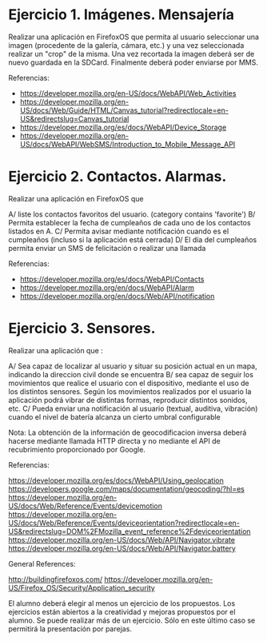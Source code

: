 Ejercicio 1. Imágenes. Mensajería
=================================

Realizar una aplicación en FirefoxOS que permita al usuario seleccionar una imagen (procedente de la galería, cámara, etc.) y
una vez seleccionada realizar un "crop" de la misma. Una vez recortada la imagen deberá ser de nuevo guardada en la SDCard.
Finalmente deberá poder enviarse por MMS.

Referencias:

* https://developer.mozilla.org/en-US/docs/WebAPI/Web_Activities
* https://developer.mozilla.org/en-US/docs/Web/Guide/HTML/Canvas_tutorial?redirectlocale=en-US&redirectslug=Canvas_tutorial
* https://developer.mozilla.org/es/docs/WebAPI/Device_Storage
* https://developer.mozilla.org/en-US/docs/WebAPI/WebSMS/Introduction_to_Mobile_Message_API


Ejercicio 2. Contactos. Alarmas.
=================================

Realizar una aplicación en FirefoxOS que

A/ liste los contactos favoritos del usuario. (category contains 'favorite')
B/ Permita establecer la fecha de cumpleaños de cada uno de los contactos listados en A.
C/ Permita avisar mediante notificación cuando es el cumpleaños (incluso si la aplicación está cerrada)
D/ El día del cumpleaños permita enviar un SMS de felicitación o realizar una llamada

Referencias:

* https://developer.mozilla.org/es/docs/WebAPI/Contacts
* https://developer.mozilla.org/en/docs/WebAPI/Alarm
* https://developer.mozilla.org/en/docs/Web/API/notification

Ejercicio 3. Sensores.
======================

Realizar una aplicación que :

A/ Sea capaz de localizar al usuario y situar su posición actual en un mapa, indicando la direccion civil donde se encuentra
B/ sea capaz de seguir los movimientos que realice el usuario con
el dispositivo, mediante el uso de los distintos sensores. Según los movimientos realizados por el usuario
la aplicación podrá vibrar de distintas formas, reproducir distintos sonidos, etc.
C/ Pueda enviar una notificación al usuario (textual, auditiva, vibración) cuando el nivel de batería alcanza un cierto umbral configurable

Nota: La obtención de la información de geocodificacion inversa deberá hacerse mediante llamada HTTP directa y no
mediante el API de recubrimiento proporcionado por Google.

Referencias:

https://developer.mozilla.org/es/docs/WebAPI/Using_geolocation
https://developers.google.com/maps/documentation/geocoding/?hl=es
https://developer.mozilla.org/en-US/docs/Web/Reference/Events/devicemotion
https://developer.mozilla.org/en-US/docs/Web/Reference/Events/deviceorientation?redirectlocale=en-US&redirectslug=DOM%2FMozilla_event_reference%2Fdeviceorientation
https://developer.mozilla.org/en-US/docs/Web/API/Navigator.vibrate
https://developer.mozilla.org/en-US/docs/Web/API/Navigator.battery

General References:

http://buildingfirefoxos.com/
https://developer.mozilla.org/en-US/Firefox_OS/Security/Application_security

El alumno deberá elegir al menos un ejercicio de los propuestos. Los ejercicios están abiertos a la creatividad
y mejoras propuestos por el alumno. Se puede realizar más de un ejercicio. Sólo en este último caso se permitirá la
presentación por parejas.
